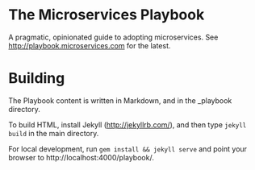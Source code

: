 # The Microservices Playbook

A pragmatic, opinionated guide to adopting microservices. See http://playbook.microservices.com for the latest.

# Building

The Playbook content is written in Markdown, and in the _playbook directory.

To build HTML, install Jekyll (http://jekyllrb.com/), and then type
`jekyll build` in the main directory.

For local development, run `gem install && jekyll serve` and point your browser to http://localhost:4000/playbook/.
